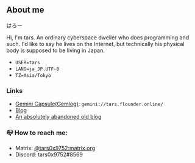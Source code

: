 ## About me

はろー

Hi, I'm tars. An ordinary cyberspace dweller who does programming and such. I'd like to say he lives on the Internet, but technically his physical body is supposed to be living in Japan.

- `USER=tars`
- `LANG=ja_JP.UTF-8`
- `TZ=Asia/Tokyo`

### Links

- [Gemini Capsule(Gemlog)](gemini://tars.flounder.online/): `gemini://tars.flounder.online/`
- [Blog](https://tars0x9752.com/)
- [An absolutely abandoned old blog](https://tars-log.netlify.app/)

### 📪 How to reach me:

- Matrix: [@tars0x9752:matrix.org](https://matrix.to/#/@tars0x9752:matrix.org)
- Discord: tars0x9752#8569
